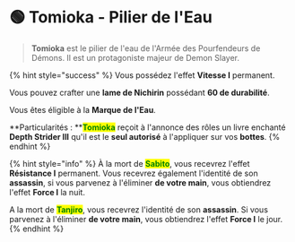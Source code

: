 # 🟢 Tomioka - Pilier de l'Eau

> **Tomioka** est le pilier de l'eau de l'Armée des Pourfendeurs de Démons. Il est un protagoniste majeur de Demon Slayer.

{% hint style="success" %}
Vous possédez l'effet **Vitesse I** permanent.

Vous pouvez crafter une **lame de Nichirin** possédant **60 de durabilité**.

Vous êtes éligible à la **Marque de l'Eau**.

**Particularités : **<mark style="color:green;">**Tomioka**</mark> reçoit à l'annonce des rôles un livre enchanté **Depth Strider III** qu'il est le **seul autorisé** à l'appliquer sur vos **bottes**.
{% endhint %}

{% hint style="info" %}
À la mort de <mark style="color:green;">**Sabito**</mark>, vous recevrez l'effet **Résistance I** permanent. Vous recevrez également l'identité de son **assassin**, si vous parvenez à l'éliminer **de votre main**, vous obtiendrez l'effet **Force I** la nuit.

A la mort de <mark style="color:green;">**Tanjiro**</mark>, vous recevrez l'identité de son **assassin**. Si vous parvenez à l'éliminer **de votre main**, vous obtiendrez l'effet **Force I** le jour.
{% endhint %}
